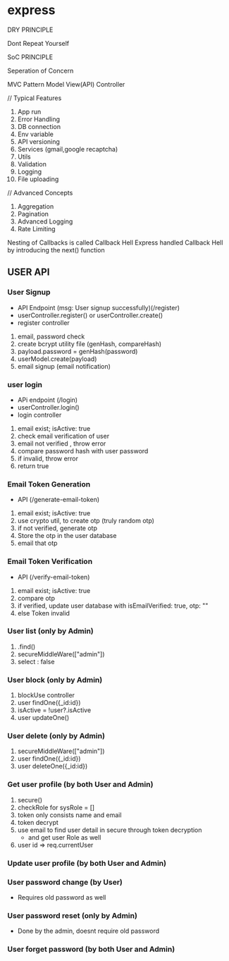# express

DRY PRINCIPLE

Dont Repeat Yourself

SoC PRINCIPLE

Seperation of Concern

MVC Pattern
Model View(API) Controller

// Typical Features

1. App run
2. Error Handling
3. DB connection
4. Env variable
5. API versioning
6. Services (gmail,google recaptcha)
7. Utils
8. Validation
9. Logging
10. File uploading

// Advanced Concepts

1. Aggregation
2. Pagination
3. Advanced Logging
4. Rate Limiting

Nesting of Callbacks is called Callback Hell
Express handled Callback Hell by introducing the next() function

## USER API

### User Signup

- API Endpoint (msg: User signup successfully)(/register)
- userController.register() or userController.create()
- register controller

1. email, password check
2. create bcrypt utility file (genHash, compareHash)
3. payload.password = genHash(password)
4. userModel.create(payload)
5. email signup (email notification)

### user login

- APi endpoint (/login)
- userController.login()
- login controller

1. email exist; isActive: true
2. check email verification of user
3. email not verified , throw error
4. compare password hash with user password
5. if invalid, throw error
6. return true

### Email Token Generation

- API (/generate-email-token)

1. email exist; isActive: true
2. use crypto util, to create otp (truly random otp)
3. if not verified, generate otp
4. Store the otp in the user database
5. email that otp

### Email Token Verification

- API (/verify-email-token)

1. email exist; isActive: true
2. compare otp
3. if verified, update user database with isEmailVerified: true, otp: ""
4. else Token invalid

### User list (only by Admin)

1. .find()
2. secureMiddleWare(["admin"])
3. select : false

### User block (only by Admin)

1. blockUse controller
2. user findOne({_id:id})
3. isActive = !user?.isActive
4. user updateOne()

### User delete (only by Admin)

1. secureMiddleWare(["admin"])
2. user findOne({_id:id})
3. user deleteOne({_id:id})


### Get user profile (by both User and Admin)

1. secure()
2. checkRole for sysRole = []
3. token only consists name and email
4. token decrypt
5. use email to find user detail in secure through token decryption
    - and get user Role as well
6. user id => req.currentUser

### Update user profile (by both User and Admin)

### User password change (by User)

- Requires old password as well

### User password reset (only by Admin)

- Done by the admin, doesnt require old password

### User forget password (by both User and Admin)
